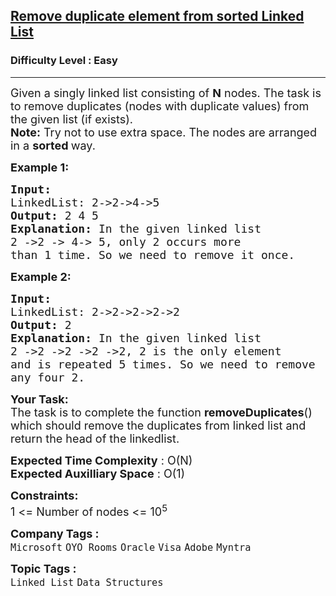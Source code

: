 <h2><a href="https://practice.geeksforgeeks.org/problems/remove-duplicate-element-from-sorted-linked-list/1?utm_source=geeksforgeeks&utm_medium=article_practice_tab&utm_campaign=article_practice_tab">Remove duplicate element from sorted Linked List</a></h2><h3>Difficulty Level : Easy</h3><hr><div class="problems_problem_content__Xm_eO"><p><span style="font-size: 18px;">Given a singly linked list consisting of <strong>N</strong> nodes. The task is to remove duplicates (nodes with duplicate values) from the given list (if exists).</span><br><span style="font-size: 18px;"><strong>Note:</strong> Try not to use extra space. The nodes are arranged in a <strong>sorted </strong>way.</span></p>
<p><span style="font-size: 18px;"><strong>Example 1:</strong></span></p>
<pre><span style="font-size: 18px;"><strong>Input:
</strong>LinkedList: 2-&gt;2-&gt;4-&gt;5
<strong>Output: </strong>2 4 5<strong>
Explanation: </strong>In the given linked list 
2 -&gt;2 -&gt; 4-&gt; 5, only 2 occurs more 
than 1 time. So we need to remove it once.</span>
</pre>
<p><span style="font-size: 18px;"><strong>Example 2:</strong></span></p>
<pre><span style="font-size: 18px;"><strong>Input:
</strong>LinkedList: 2-&gt;2-&gt;2-&gt;2-&gt;2
<strong>Output: </strong>2<strong>
Explanation: </strong>In the given linked list 
2 -&gt;2 -&gt;2 -&gt;2 -&gt;2, 2 is the only element
and is repeated 5 times. So we need to remove<br>any four 2.</span></pre>
<p><span style="font-size: 18px;"><strong>Your Task:</strong><br>The task is to complete the function&nbsp;<strong>removeDuplicates</strong>() which should remove the duplicates from linked list and return the head of the linkedlist.</span></p>
<p><span style="font-size: 18px;"><strong>Expected Time Complexity</strong> : O(N)<br><strong>Expected Auxilliary Space</strong> : O(1)</span></p>
<p><span style="font-size: 18px;"><strong>Constraints:</strong><br>1 &lt;= Number of nodes &lt;= 10<sup>5</sup></span></p></div><p><span style=font-size:18px><strong>Company Tags : </strong><br><code>Microsoft</code>&nbsp;<code>OYO Rooms</code>&nbsp;<code>Oracle</code>&nbsp;<code>Visa</code>&nbsp;<code>Adobe</code>&nbsp;<code>Myntra</code>&nbsp;<br><p><span style=font-size:18px><strong>Topic Tags : </strong><br><code>Linked List</code>&nbsp;<code>Data Structures</code>&nbsp;